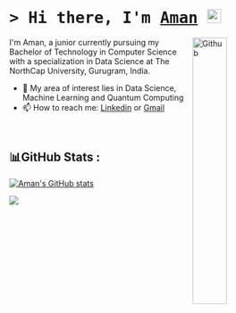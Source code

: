 # <samp>&gt; Hi there, I'm <a href="https://www.linkedin.com/in/amanpilania/" target="_blank">Aman</a> <img src="https://media.giphy.com/media/hvRJCLFzcasrR4ia7z/giphy.gif" width="25"> </samp> 

<img width="35%" align="right" alt="Github" src="https://user-images.githubusercontent.com/48678280/88862734-4903af80-d201-11ea-968b-9c939d88a37c.gif" />

I'm Aman, a junior currently pursuing my Bachelor of Technology in Computer Science with a specialization in Data Science at The NorthCap University, Gurugram, India.
- 🔭 My area of interest lies in Data Science, Machine Learning and Quantum Computing
- 📫 How to reach me: [Linkedin](https://www.linkedin.com/in/amanpilania/) or [Gmail](mailto:amanpilaniaa@gmail.com)
<br>

## 📊GitHub Stats :

[![Aman's GitHub stats](https://github-readme-stats.vercel.app/api?username=amanpilania)](https://github.com/anuraghazra/github-readme-stats)

![](https://github-readme-stats.vercel.app/api/top-langs/?username=amanpilania&theme=swift&hide_border=false&include_all_commits=false&count_private=false&layout=compact)
